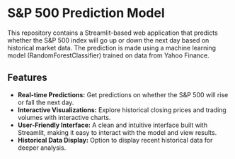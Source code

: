 # S&P 500 Prediction Model

This repository contains a Streamlit-based web application that predicts whether the S&P 500 index will go up or down the next day based on historical market data. The prediction is made using a machine learning model (RandomForestClassifier) trained on data from Yahoo Finance.

## Features

- **Real-time Predictions:** Get predictions on whether the S&P 500 will rise or fall the next day.
- **Interactive Visualizations:** Explore historical closing prices and trading volumes with interactive charts.
- **User-Friendly Interface:** A clean and intuitive interface built with Streamlit, making it easy to interact with the model and view results.
- **Historical Data Display:** Option to display recent historical data for deeper analysis.


